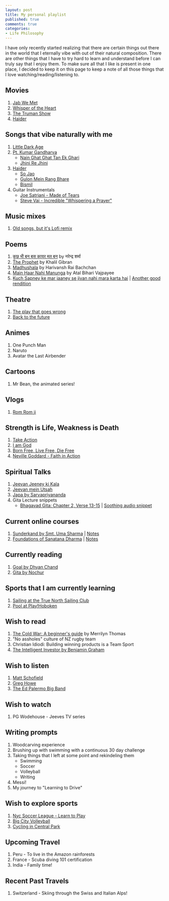 ```yaml
---
layout: post
title: My personal playlist
published: true
comments: true
categories:
- Life Philosophy
---
```


I have only recently started realizing that there are certain things out there in the world that I eternally vibe with out of their natural composition. There are other things that I have to try hard to learn and understand before I can truly say that I enjoy them. To make sure all that I like is present in one place, I decided to keep it on this page to keep a note of all those things that I love watching/reading/listening to. 

## Movies
1. [Jab We Met](https://www.imdb.com/title/tt1093370/)
2. [Whisper of the Heart](https://www.imdb.com/title/tt0113824/)
3. [The Truman Show](https://www.imdb.com/title/tt0120382/)
4. [Haider](https://www.imdb.com/title/tt3390572/)

## Songs that vibe naturally with me
1. [Little Dark Age](https://music.youtube.com/watch?v=ETEg-SB01QY&si=m2pNNlSB0dmkBMG4)
2. [Pt. Kumar Gandharva](https://en.wikipedia.org/wiki/Kumar_Gandharva)
   - [Nain Ghat Ghat Tan Ek Ghari](https://music.youtube.com/watch?v=AUFzPlBasio&si=Il5JnXQg8sMJMvaw)
   - [Jhini Re Jhini](https://youtu.be/nkPftO3O730)
3. [Haider](https://www.imdb.com/title/tt3390572/)
   - [So Jao](https://youtu.be/H-km32aDmxY)
   - [Gulon Mein Rang Bhare](https://www.youtube.com/watch?v=KNQ7ElKRtAs&pp=ygUMaGFpZGVyIHNvbmdz)
   - [Bismil](https://youtu.be/p6ZxI5_A69M)
4. Guitar Instrumentals
   - [Joe Satriani - Made of Tears](https://www.youtube.com/watch?v=M4lsB-B1O7U)
   - [Steve Vai - Incredible "Whispering a Prayer"](https://youtu.be/ZWRySOtRuiQ?si=wnKGqIBc12moHIzF)

## Music mixes
1. [Old songs, but it's Lofi remix](https://youtu.be/BrnDlRmW5hs?si=2jecTT1rNKj3_gPy)

## Poems
1. [कुछ भी बन बस कायर मत बन](http://kavitakosh.org/kk/%E0%A4%95%E0%A5%81%E0%A4%9B_%E0%A4%AD%E0%A5%80_%E0%A4%AC%E0%A4%A8_%E0%A4%AC%E0%A4%B8_%E0%A4%95%E0%A4%BE%E0%A4%AF%E0%A4%B0_%E0%A4%AE%E0%A4%A4_%E0%A4%AC%E0%A4%A8_/_%E0%A4%A8%E0%A4%B0%E0%A5%87%E0%A4%A8%E0%A5%8D%E0%A4%A6%E0%A5%8D%E0%A4%B0_%E0%A4%B6%E0%A4%B0%E0%A5%8D%E0%A4%AE%E0%A4%BE) by नरेन्द्र शर्मा
2. [The Prophet](https://en.wikipedia.org/wiki/The_Prophet_(book)) by Khalil Gibran
3. [Madhushala](https://youtu.be/0nsWU-4R3mw) by Harivansh Rai Bachchan
4. [Main Haar Nahi Manunga](https://youtu.be/5QMEmtC7G20) by Atal Bihari Vajpayee
5. [Kuch Sapney ke mar jaaney se jivan nahi mara karta hai](https://youtu.be/hl9Ppi_d5cc) | [Another good rendition](https://youtu.be/mH1BHikh2GM)

## Theatre
1. [The play that goes wrong](https://www.newyorktheatreguide.com/show/14790-the-play-that-goes-wrong-tickets)
2. [Back to the future](https://www.newyorktheatreguide.com/show/26018-back-to-the-future-tickets)

## Animes
1. One Punch Man
2. Naruto
3. Avatar the Last Airbender

## Cartoons
1. Mr Bean, the animated series!

## Vlogs
1. [Rom Rom ji](https://youtube.com/@romromji?si=Ldi1Q9SL3XobIPG6)

## Strength is Life, Weakness is Death
1. [Take Action](https://youtu.be/xktn-KkQIZw?si=Op6KaZPs4Ykrnb4e)
2. [I am God](https://youtu.be/y0DlUcPgAoY?si=j0s-KnJnPYsjrQ0_)
3. [Born Free, Live Free, Die Free](https://youtu.be/xktn-KkQIZw?si=PCj_74YxbfIZSMhP)
4. [Neville Goddard - Faith in Action](https://youtu.be/4cHzkgJThFU?si=XB7j3JnPJfY0eUcs)

## Spiritual Talks
1. [Jeevan Jeeney ki Kala](https://youtu.be/mVBl__RbDsI)
2. [Jeevan mein Utsah](https://youtu.be/JnGvHt4aorY)
3. [Japa by Sarvapriyananda](https://youtu.be/ihjl6C61is8?si=Qz5bsKJ6WKibl-5o)
4. Gita Lecture snippets
   - [Bhagavad Gita: Chapter 2, Verse 13-15](https://github.com/kislayabhi/kislayabhi.github.io/blob/master/_posts/Gita.md) | [Soothing audio snippet](https://youtu.be/QD6PMVBDrZ4?t=1990)  

## Current online courses
1. [Sunderkand by Smt. Uma Sharma](https://youtu.be/QZoJ5rbu65E) | [Notes](https://docs.google.com/document/d/1ke8AWx5qmxLOrPC1_C1CGBw_p7wyyg5dCmLWkpfZ_3o/edit)
2. [Foundations of Sanatana Dharma](https://www.youtube.com/watch?v=fK_1yR1ZU_U&ab_channel=LearnSanskritOnline%3Avyoma-samskrta-pathasala) | [Notes](https://docs.google.com/document/d/17A87CVBnX53Ulfvi5NFigYXaxXqLcg_GitlaHvuu72Q/edit)

## Currently reading
1. [Goal by Dhyan Chand](http://bharatiyahockey.org/granthalaya/goal/)
2. [Gita by Nochur](https://voiceofrishis.myshopify.com/products/srimad-bhagavad-gita-elixir-of-eternal-wisdom-paperback)

## Sports that I am currently learning
1. [Sailing at the True North Sailing Club](https://sailtruenorth.com/)
2. [Pool at Play!Hoboken](https://playhoboken.com/)

## Wish to read
1. [The Cold War: A beginner's guide](https://archive.org/details/coldwarbeginners0000thom) by Merrilyn Thomas
2. "No assholes" culture of NZ rugby team
3. Christian Idiodi: Building winning products is a Team Sport
4. [The Intelligent Investor by Benjamin Graham](https://www.goodreads.com/book/show/106835.The_Intelligent_Investor)

## Wish to listen
1. [Matt Schofield](https://music.youtube.com/channel/UCJa1nIOOZ4HVM5v5ptCZAVw?si=anvwftx_RSbgz0kn)
2. [Greg Howe](https://music.youtube.com/channel/UCrLnkg-SiP0WpZrt1CZpTLA?si=hbhybO7SAW6Adb3v)
3. [The Ed Palermo Big Band](https://music.youtube.com/channel/UCxptQ3TtgatX4DnVUWeCZ5A?si=HFnzb83dcvqdS8Et)

## Wish to watch
1. PG Wodehouse - Jeeves TV series

## Writing prompts
1. Woodcarving experience
2. Brushing up with swimming with a continuous 30 day challenge
3. Taking things that I left at some point and rekindeling them
   - Swimming
   - Soccer
   - Volleyball
   - Writing
4. Messi!
5. My journey to "Learning to Drive"

## Wish to explore sports
1. [Nyc Soccer League - Learn to Play](https://www.betterplayer.com/)
2. [Big City Volleyball](https://bigcityvolleyball.com/adult-classes)
3. [Cycling in Central Park](https://www.crca.net/join-crca)

## Upcoming Travel
1. Peru - To live in the Amazon rainforests
2. France - Scuba diving 101 certification
3. India - Family time!

## Recent Past Travels
1. Switzerland - Skiing through the Swiss and Italian Alps!
